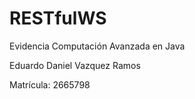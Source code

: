 # RESTfulWS
Evidencia Computación Avanzada en Java

Eduardo Daniel Vazquez Ramos

Matrícula: 2665798
